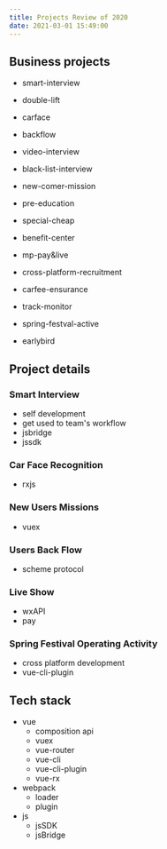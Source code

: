 ```yaml
---
title: Projects Review of 2020
date: 2021-03-01 15:49:00
---
```


## Business projects

- smart-interview
- double-lift
- carface
- backflow
- video-interview
- black-list-interview
- new-comer-mission
- pre-education
- special-cheap

- benefit-center
- mp-pay&live
- cross-platform-recruitment
- carfee-ensurance
- track-monitor
- spring-festval-active
- earlybird

## Project details

### Smart Interview

- self development
- get used to team's workflow
- jsbridge
- jssdk

### Car Face Recognition

- rxjs

### New Users Missions

- vuex

### Users Back Flow

- scheme protocol

### Live Show

- wxAPI
- pay

### Spring Festival Operating Activity

- cross platform development
- vue-cli-plugin

## Tech stack

- vue
  - composition api
  - vuex
  - vue-router
  - vue-cli
  - vue-cli-plugin
  - vue-rx
- webpack
  - loader
  - plugin
- js
  - jsSDK
  - jsBridge